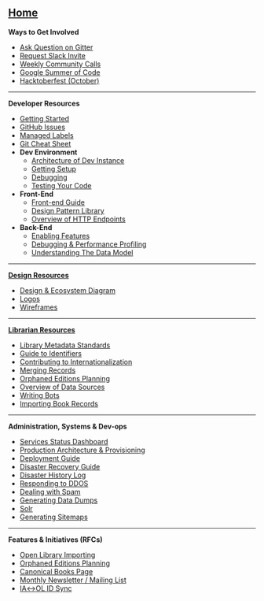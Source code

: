 **[Home](Home)**
---
**Ways to Get Involved**
* [Ask Question on Gitter](https://gitter.im/theopenlibrary/Lobby)
* [Request Slack Invite](https://github.com/internetarchive/openlibrary/issues/686)
* [Weekly Community Calls](https://docs.google.com/document/u/1/d/16eAABOSLrmCbOkRbwVXzis2x4dz2gEQWJsXK-crDCqg/edit#heading=h.xk7q1resqew)
* [Google Summer of Code](Google-Summer-of-Code)
* [Hacktoberfest (October)](Hacktoberfest)
---
**Developer Resources**
* [Getting Started](https://github.com/internetarchive/openlibrary/blob/master/CONTRIBUTING.md)
* [GitHub Issues](https://github.com/internetarchive/openlibrary/wiki/Interacting-with-GitHub-Issues)
* [Managed Labels](https://github.com/internetarchive/openlibrary/wiki/Using-Managed-Labels-to-Track-Issues)
* [Git Cheat Sheet](https://github.com/internetarchive/openlibrary/wiki/Git-Cheat-Sheet)
* **Dev Environment**
	* [Architecture of Dev Instance](Architecture)
	* [Getting Setup](Getting-Started)
	* [Debugging](Debugging)
	* [Testing Your Code](Testing)
* **Front-End**
	* [Front-end Guide](Frontend-Guide)
	* [Design Pattern Library](Design-Pattern-Library)
	* [Overview of HTTP Endpoints](Endpoints)
* **Back-End**
	* [Enabling Features](Feature-Flagging)
	* [Debugging & Performance Profiling](Debugging-and-Performance-Profiling)
	* [Understanding The Data Model](https://github.com/internetarchive/openlibrary/wiki/Understanding-The-Data-Model)
---
**[Design Resources](Design)**
* [Design & Ecosystem Diagram](https://docs.google.com/document/d/1RUsUnIJM78gTr5ycewUJNwYHERBQdg_Tv-X-OZpwtRY)
* [Logos](https://drive.google.com/file/d/1GlUpiaobyL6dbxu8Ok_i_R87aalpzH_z/view)
* [Wireframes](Design)
---
**[Librarian Resources](Librarians-Guide-of-Procedures)** 
* [Library Metadata Standards](Library-Metadata-Standards)
* [Guide to Identifiers](Guide-to-Identifiers)
* [Contributing to Internationalization](https://github.com/internetarchive/openlibrary/tree/master/openlibrary/i18n)
* [Merging Records](Merging-Records)
* [Orphaned Editions Planning](Orphaned-Editions-Planning)
* [Overview of Data Sources](Data-Source-Overview)
* [Writing Bots](Writing-Bots)
* [Importing Book Records](Developer's-Guide-to-Data-Importing)
---
**Administration, Systems & Dev-ops**
* [Services Status Dashboard](https://status.archivelab.org)
* [Production Architecture & Provisioning](Production-Service-Architecture)
* [Deployment Guide](Deployment-Guide)
* [Disaster Recovery Guide](Disaster-Recovery-&-Immediate-Response)
* [Disaster History Log](Disaster-History-Log)
* [Responding to DDOS](https://git.archive.org/mek/detect-abuse)
* [Dealing with Spam](Anti-Spam-Tools)
* [Generating Data Dumps](Generating-Data-Dumps)
* [Solr](Solr)
* [Generating Sitemaps](Sitemap-Generation)
---
**Features & Initiatives (RFCs)**
* [Open Library Importing](Open-Library-Importing)
* [Orphaned Editions Planning](Orphaned-Editions-Planning)
* [Canonical Books Page](Canonical-Books-Page)
* [Monthly Newsletter / Mailing List](Mailing-List)
* [IA↔OL ID Sync](archive.org-↔-Open-Library-synchronisation)